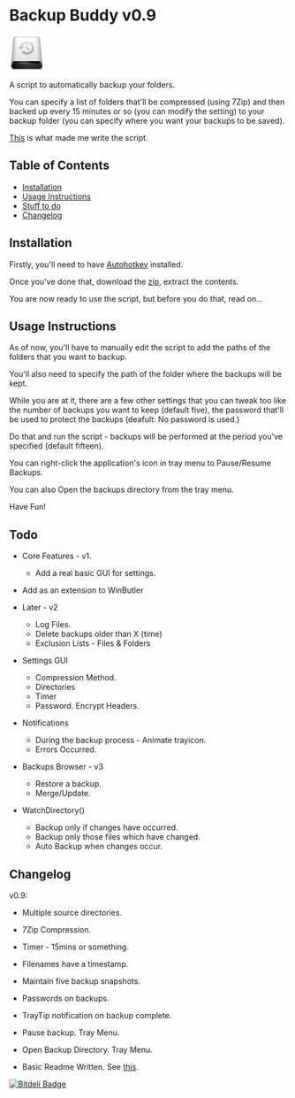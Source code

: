 # Backup Buddy v0.9

<!-- ![Backup Buddy](/Data/White.png) -->
<img src="Data/White64.png" alt="Backup Buddy" style="width: 64px; height: 64px;"/>

A script to automatically backup your folders.

You can specify a list of folders that'll be compressed (using 7Zip) and then backed up every 15 minutes or so (you can modify the setting) to your backup folder (you can specify where you want your backups to be saved).

[This](http://dufferzafar.engineerinme.com/blog/when-life-gives-you-lemons) is what made me write the script.

<!-- Five snapshots of the backups are maintained. So the older ones are deleted as the new ones pop in. -->

## Table of Contents

* [Installation](#install)
* [Usage Instructions](#usage)
* [Stuff to do](#todo)
* [Changelog](#changelog)

## <a name="install"></a>Installation

Firstly, you'll need to have [Autohotkey](http://l.autohotkey.net/AutoHotkey_L_Install.exe) installed.

Once you've done that, download the [zip](https://github.com/dufferzafar/backup-buddy/archive/master.zip), extract the contents.

You are now ready to use the script, but before you do that, read on...

## <a name="usage"></a>Usage Instructions

As of now, you'll have to manually edit the script to add the paths of the folders that you want to backup.

You'll also need to specify the path of the folder where the backups will be kept.

While you are at it, there are a few other settings that you can tweak too like the number of backups you want to keep (default five),
the password that'll be used to protect the backups (deafult: No password is used.)

Do that and run the script - backups will be performed at the period you've specified (default fifteen).

You can right-click the application's icon in tray menu to Pause/Resume Backups.

You can also Open the backups directory from the tray menu.

Have Fun!

## <a name="todo"></a>Todo

* Core Features - v1.
  * Add a real basic GUI for settings.

* Add as an extension to WinButler

* Later - v2
  * Log Files.
  * Delete backups older than X (time)
  * Exclusion Lists - Files & Folders

* Settings GUI
  * Compression Method.
  * Directories
  * Timer
  * Password. Encrypt Headers.

* Notifications
  * During the backup process - Animate trayicon.
  * Errors Occurred.

* Backups Browser - v3
  * Restore a backup.
  * Merge/Update.

* WatchDirectory()
  * Backup only if changes have occurred.
  * Backup only those files which have changed.
  * Auto Backup when changes occur.

## <a name="changelog"></a>Changelog

v0.9:

  * Multiple source directories.
  * 7Zip Compression.
  * Timer - 15mins or something.
  * Filenames have a timestamp.
  * Maintain five backup snapshots.
  * Passwords on backups.
  * TrayTip notification on backup complete.
  * Pause backup. Tray Menu.
  * Open Backup Directory. Tray Menu.

* Basic Readme Written. See [this](http://tom.preston-werner.com/2010/08/23/readme-driven-development.html).

[![Bitdeli Badge](https://d2weczhvl823v0.cloudfront.net/dufferzafar/backup-buddy/trend.png)](https://bitdeli.com/free "Bitdeli Badge")

